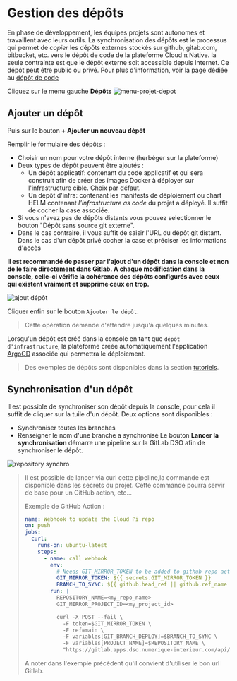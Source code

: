 # Gestion des dépôts

En phase de développement, les équipes projets sont autonomes et travaillent avec leurs outils. La synchronisation des dépôts est le processus qui permet de *copier* les dépôts externes stockés sur github, gitab.com, bitbucket, etc. vers le dépôt de code de la plateforme Cloud π Native. la seule contrainte est que le dépôt externe soit accessible depuis Internet. Ce dépôt peut être public ou privé. Pour plus d'information, voir la page dédiée au [dépôt de code](/services/gitlab)

Cliquez sur le menu gauche **Dépôts**
![menu-projet-depot](/img/tuto/3tuto-depots.png)

## Ajouter un dépôt

Puis sur le bouton **+ Ajouter un nouveau dépôt**

Remplir le formulaire des dépôts :

- Choisir un nom pour votre dépôt interne (herbéger sur la plateforme)
- Deux types de dépôt peuvent être ajoutés :
  - Un dépôt applicatif: contenant du code applicatif et qui sera construit afin de créer des images Docker à déployer sur l'infrastructure cible. Choix par défaut.
  - Un dépôt d'infra: contenant les manifests de déploiement ou chart HELM contenant *l'infrastructure as code* du projet a déployé. Il suffit de cocher la case associée.
- Si vous n'avez pas de dépôts distants vous pouvez selectionner le bouton "Dépôt sans source git externe".
- Dans le cas contraire, il vous suffit de saisir l'URL du dépôt git distant. Dans le cas d'un dépôt privé cocher la case et préciser les informations d'accès

**Il est recommandé de passer par l'ajout d'un dépôt dans la console et non de le faire directement dans Gitlab. A chaque modification dans la console, celle-ci vérifie la cohérence des dépôts configurés avec ceux qui existent vraiment et supprime ceux en trop.**

![ajout dépôt](/img/tuto/3tuto-depots-ajouter.png)

Cliquer enfin sur le bouton `Ajouter le dépôt`.

> Cette opération demande d'attendre jusqu'à quelques minutes.

Lorsqu'un dépôt est créé dans la console en tant que `dépôt d'infrastructure`, la plateforme créée automatiquement l'application [ArgoCD](https://argo-cd.readthedocs.io/en/stable/) associée qui permettra le déploiement.

> Des exemples de dépôts sont disponibles dans la section [tutoriels](tutorials).

## Synchronisation d'un dépôt

Il est possible de synchroniser son dépôt depuis la console, pour cela il suffit de cliquer sur la tuile d'un dépôt.
Deux options sont disponibles :
 - Synchroniser toutes les branches
 - Renseigner le nom d'une branche a synchronisé
Le bouton **Lancer la synchronisation** démarre une pipeline sur la GitLab DSO afin de synchroniser le dépôt.

![repository synchro](/img/guide/repository_synchro.png)

> Il est possible de lancer via curl cette pipeline,la commande est disponible dans les secrets du projet.
> Cette commande pourra servir de base pour un GitHub action, etc...
>
> Exemple de GitHub Action :
> ```yaml
> name: Webhook to update the Cloud Pi repo
> on: push
> jobs:
>   curl:
>     runs-on: ubuntu-latest
>     steps:
>       - name: call webhook
>         env:
>           # Needs GIT_MIRROR_TOKEN to be added to github repo actions secrets
>           GIT_MIRROR_TOKEN: ${{ secrets.GIT_MIRROR_TOKEN }}
>           BRANCH_TO_SYNC: ${{ github.head_ref || github.ref_name }}
>         run: |
>           REPOSITORY_NAME=<my_repo_name>
>           GIT_MIRROR_PROJECT_ID=<my_project_id>
>
>           curl -X POST --fail \
>             -F token=$GIT_MIRROR_TOKEN \
>             -F ref=main \
>             -F variables[GIT_BRANCH_DEPLOY]=$BRANCH_TO_SYNC \
>             -F variables[PROJECT_NAME]=$REPOSITORY_NAME \
>             "https://gitlab.apps.dso.numerique-interieur.com/api/v4/projects/$GIT_MIRROR_PROJECT_ID/trigger/pipeline"
> ```
>
> A noter dans l'exemple précèdent qu'il convient d'utiliser le bon url Gitlab.
